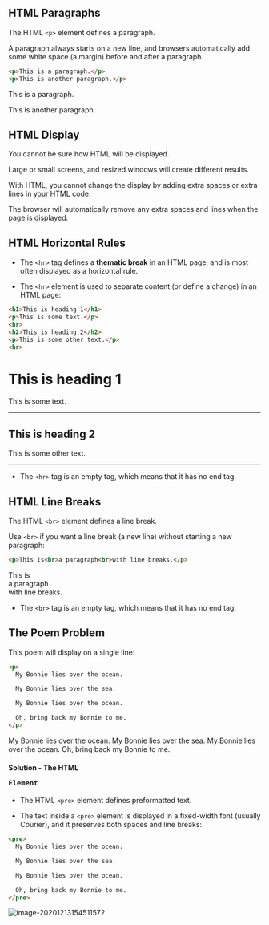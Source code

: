 ## HTML Paragraphs

The HTML `<p>` element defines a paragraph.

A paragraph always starts on a new line, and browsers automatically add some white space (a margin) before and after a paragraph.

```html
<p>This is a paragraph.</p>
<p>This is another paragraph.</p>
```

<p>This is a paragraph.</p><p>This is another paragraph.</p>





## HTML Display

You cannot be sure how HTML will be displayed.

Large or small screens, and resized windows will create different results.

With HTML, you cannot change the display by adding extra spaces or extra lines in your HTML code.

The browser will automatically remove any extra spaces and lines when the page is displayed:





## HTML Horizontal Rules

- The `<hr>` tag defines a **thematic break** in an HTML page, and is most often displayed as a horizontal rule.

- The `<hr>` element is used to separate content (or define a change) in an HTML page:

```html
<h1>This is heading 1</h1>
<p>This is some text.</p>
<hr>
<h2>This is heading 2</h2>
<p>This is some other text.</p>
<hr>
```

<h1>This is heading 1</h1>
<p>This is some text.</p>
<hr>
<h2>This is heading 2</h2>
<p>This is some other text.</p>
<hr>

- The `<hr>` tag is an empty tag, which means that it has no end tag.







## HTML Line Breaks

The HTML `<br>` element defines a line break.

Use `<br>` if you want a line break (a new line) without starting a new paragraph:

```html
<p>This is<br>a paragraph<br>with line breaks.</p>
```

<p>This is<br>a paragraph<br>with line breaks.</p>

- The `<br>` tag is an empty tag, which means that it has no end tag.





## The Poem Problem

This poem will display on a single line:

```html
<p>
  My Bonnie lies over the ocean.

  My Bonnie lies over the sea.

  My Bonnie lies over the ocean.

  Oh, bring back my Bonnie to me.
</p>
```

<p>  My Bonnie lies over the ocean.  My Bonnie lies over the sea.  My Bonnie lies over the ocean.  Oh, bring back my Bonnie to me.</p>

#### Solution - The HTML <pre> Element

- The HTML `<pre>` element defines preformatted text.

- The text inside a `<pre>` element is displayed in a fixed-width font (usually Courier), and it preserves both spaces and line breaks:

```html
<pre>
  My Bonnie lies over the ocean.

  My Bonnie lies over the sea.

  My Bonnie lies over the ocean.

  Oh, bring back my Bonnie to me.
</pre>
```

![image-20201213154511572](https://i.loli.net/2020/12/13/rvES2TbG75sn3CF.png)

